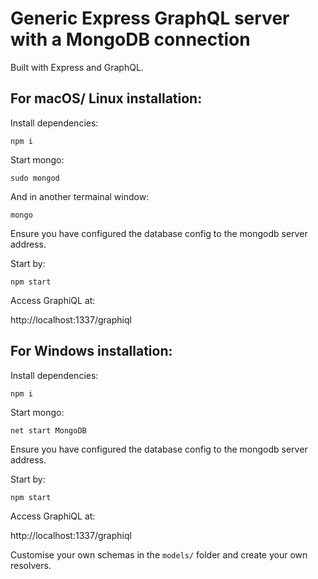 # Generic Express GraphQL server with a MongoDB connection

Built with Express and GraphQL.

## For macOS/ Linux installation:

Install dependencies:

    npm i

Start mongo:

    sudo mongod

And in another termainal window:

    mongo

Ensure you have configured the database config to the mongodb server address.

Start by: 

    npm start

Access GraphiQL at:

http://localhost:1337/graphiql




## For Windows installation:

Install dependencies:

    npm i

Start mongo:

    net start MongoDB

Ensure you have configured the database config to the mongodb server address.

Start by: 

    npm start

Access GraphiQL at:

http://localhost:1337/graphiql


Customise your own schemas in the `models/` folder and create your own resolvers.